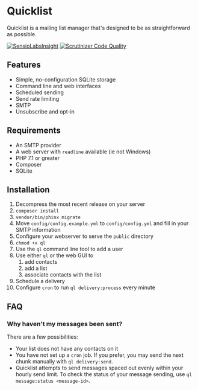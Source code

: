# Quicklist
Quicklist is a mailing list manager that's designed to be as straightforward as possible.

[![SensioLabsInsight](https://insight.sensiolabs.com/projects/737d5138-bd54-4076-ab65-368343a0ab1e/mini.png)](https://insight.sensiolabs.com/projects/737d5138-bd54-4076-ab65-368343a0ab1e)
[![Scrutinizer Code Quality](https://scrutinizer-ci.com/g/royallthefourth/quicklist/badges/quality-score.png?b=master)](https://scrutinizer-ci.com/g/royallthefourth/quicklist/?branch=master)

## Features
* Simple, no-configuration SQLite storage
* Command line and web interfaces
* Scheduled sending
* Send rate limiting
* SMTP
* Unsubscribe and opt-in

## Requirements
* An SMTP provider
* A web server with `readline` available (ie not Windows)
* PHP 7.1 or greater
* Composer
* SQLite

## Installation
1. Decompress the most recent release on your server
1. `composer install`
1. `vendor/bin/phinx migrate`
1. Move `config/config.example.yml` to `config/config.yml` and fill in your SMTP information
1. Configure your webserver to serve the `public` directory
1. `chmod +x ql`
1. Use the `ql` command line tool to add a user
1. Use either `ql` or the web GUI to
    1. add contacts
    1. add a list
    1. associate contacts with the list
1. Schedule a delivery
1. Configure `cron` to run `ql delivery:process` every minute

## FAQ
### Why haven't my messages been sent?
There are a few possibilities:
* Your list does not have any contacts on it
* You have not set up a `cron` job. If you prefer, you may send the next chunk manually with `ql delivery:send`.
* Quicklist attempts to send messages spaced out evenly within your hourly send limit. To check the status of your message sending, use `ql message:status <message-id>`.
